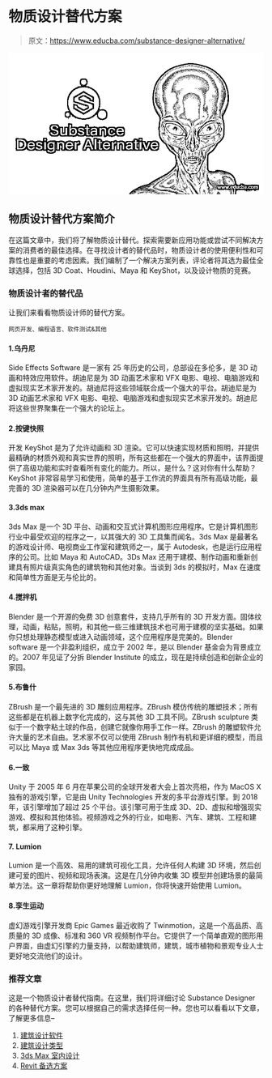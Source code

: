 # 物质设计替代方案

> 原文：<https://www.educba.com/substance-designer-alternative/>

![Substance Designer Alternative](img/9572480f9339fcf569ad99ebb97acac9.png)



## 物质设计替代方案简介

在这篇文章中，我们将了解物质设计替代。探索需要新应用功能或尝试不同解决方案的消费者的最佳选择。在寻找设计者的替代品时，物质设计者的使用便利性和可靠性也是重要的考虑因素。我们编制了一个解决方案列表，评论者将其选为最佳全球选择，包括 3D Coat、Houdini、Maya 和 KeyShot，以及设计物质的竞赛。

### 物质设计者的替代品

让我们来看看物质设计师的替代方案。

<small>网页开发、编程语言、软件测试&其他</small>

#### 1.乌丹尼

Side Effects Software 是一家有 25 年历史的公司，总部设在多伦多，是 3D 动画和特效应用软件。胡迪尼是为 3D 动画艺术家和 VFX 电影、电视、电脑游戏和虚拟现实艺术家开发的。胡迪尼将这些领域联合成一个强大的平台。胡迪尼是为 3D 动画艺术家和 VFX 电影、电视、电脑游戏和虚拟现实艺术家开发的。胡迪尼将这些世界聚集在一个强大的论坛上。

#### 2.按键快照

开发 KeyShot 是为了允许动画和 3D 渲染。它可以快速实现材质和照明，并提供最精确的材质外观和真实世界的照明，所有这些都在一个强大的界面中，该界面提供了高级功能和实时查看所有变化的能力。所以，是什么？这对你有什么帮助？KeyShot 非常容易学习和使用，简单的基于工作流的界面具有所有高级功能，最完善的 3D 渲染器可以在几分钟内产生摄影效果。

#### 3.3ds max

3ds Max 是一个 3D 平台、动画和交互式计算机图形应用程序。它是计算机图形行业中最受欢迎的程序之一，以其强大的 3D 工具集而闻名。3ds Max 是最著名的游戏设计师、电视商业工作室和建筑师之一，属于 Autodesk，也是运行应用程序的公司。比如 Maya 和 AutoCAD。3Ds Max 还用于建模、制作动画和重新创建具有照片级真实角色的建筑物和其他对象。当谈到 3ds 的模拟时，Max 在速度和简单性方面是无与伦比的。

#### 4.搅拌机

Blender 是一个开源的免费 3D 创意套件，支持几乎所有的 3D 开发方面。固体纹理，动画，粘贴，照明，和其他一些三维建筑技术也可用于建模的坚实基础。如果你只想处理静态模型或进入动画领域，这个应用程序是完美的。Blender software 是一个非盈利组织，成立于 2002 年，是以 Blender 基金会为背景成立的。2007 年见证了分拆 Blender Institute 的成立，现在是持续创造和创新企业的家园。

#### 5.布鲁什

ZBrush 是一个最先进的 3D 雕刻应用程序。ZBrush 模仿传统的雕塑技术；所有这些都是在机器上数字化完成的，这与其他 3D 工具不同。ZBrush sculpture 类似于一个数字粘土球的作品，创建它就像你用手工作一样。ZBrush 的雕塑软件允许大量的艺术自由。艺术家不仅可以使用 ZBrush 制作有机和更详细的模型，而且可以比 Maya 或 Max 3ds 等其他应用程序更快地完成成品。

#### 6.一致

Unity 于 2005 年 6 月在苹果公司的全球开发者大会上首次亮相，作为 MacOS X 独有的游戏引擎，它是由 Unity Technologies 开发的多平台游戏引擎。到 2018 年，该引擎增加了超过 25 个平台。该引擎可用于生成 3D、2D、虚拟和增强现实游戏、模拟和其他体验。视频游戏之外的行业，如电影、汽车、建筑、工程和建筑，都采用了这种引擎。

#### 7. Lumion

Lumion 是一个高效、易用的建筑可视化工具，允许任何人构建 3D 环境，然后创建可爱的图片、视频和现场表演。这是在几分钟内收集 3D 模型并创建场景的最简单方法。这一章将帮助你更好地理解 Lumion，你将快速开始使用 Lumion。

#### 8.孪生运动

虚幻游戏引擎开发商 Epic Games 最近收购了 Twinmotion，这是一个高品质、高质量的 3D 成像、标准和 360 VR 视频制作平台。它提供了一个简单直观的图形用户界面，由虚幻引擎的力量支持，以帮助建筑师，建筑，城市植物和景观专业人士更好地交流他们的设计。

### 推荐文章

这是一个物质设计者替代指南。在这里，我们将详细讨论 Substance Designer 的各种替代方案。您可以根据自己的需求选择任何一种。您也可以看看以下文章，了解更多信息–

1.  [建筑设计软件](https://www.educba.com/architectural-design-software/)
2.  [建筑设计类型](https://www.educba.com/architecture-design-types/)
3.  [3ds Max 室内设计](https://www.educba.com/3ds-max-interior-design/)
4.  [Revit 备选方案](https://www.educba.com/revit-alternative/)





